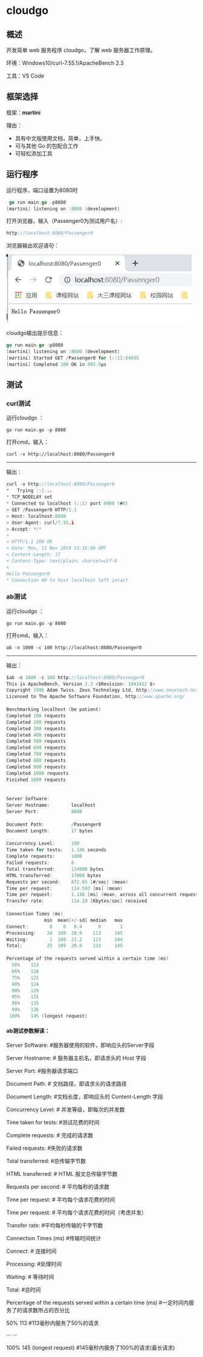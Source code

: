# cloudgo
## 概述

开发简单 web 服务程序 cloudgo，了解 web 服务器工作原理。

环境：Windows10/curl-7.55.1/ApacheBench 2.3

工具：VS Code



## 框架选择

框架：**martini**

理由：

* 具有中文版使用文档，简单，上手快。
* 可与其他 Go 的包配合工作
* 可轻松添加工具



## 运行程序

运行程序，端口设置为8080时

```go
 go run main.go -p8080
[martini] listening on :8080 (development)
```

打开浏览器，输入（Passenger0为测试用户名）:

```go
http://localhost:8080/Passenger0
```

浏览器输出欢迎语句：

![1](assets/1.png)

cloudgo输出提示信息：

```go
go run main.go -p8080
[martini] listening on :8080 (development)
[martini] Started GET /Passenger0 for [::1]:54035
[martini] Completed 200 OK in 995.9µs
```



## 测试

### curl测试

运行cloudgo ：
```
go run main.go -p 8080
```

打开cmd，输入：
```
curl -v http://localhost:8080/Passenger0
```

-----------

输出：

```go
curl -v http://localhost:8080/Passenger0
*   Trying ::1...
* TCP_NODELAY set
* Connected to localhost (::1) port 8080 (#0)
> GET /Passenger0 HTTP/1.1
> Host: localhost:8080
> User-Agent: curl/7.55.1
> Accept: */*
>
< HTTP/1.1 200 OK
< Date: Mon, 11 Nov 2019 13:16:00 GMT
< Content-Length: 17
< Content-Type: text/plain; charset=utf-8
<
Hello Passenger0
* Connection #0 to host localhost left intact
```



### ab测试

运行cloudgo ：

```
go run main.go -p 8080
```

打开cmd，输入：

```
ab -n 1000 -c 100 http://localhost:8080/Passenger0
```

------

输出：

```go
$ab -n 1000 -c 100 http://localhost:8080/Passenger0
This is ApacheBench, Version 2.3 <$Revision: 1843412 $> 
Copyright 1996 Adam Twiss, Zeus Technology Ltd, http://www.zeustech.net/ 
Licensed to The Apache Software Foundation, http://www.apache.org/

Benchmarking localhost (be patient)
Completed 100 requests 
Completed 200 requests 
Completed 300 requests 
Completed 400 requests 
Completed 500 requests 
Completed 600 requests 
Completed 700 requests 
Completed 800 requests 
Completed 900 requests 
Completed 1000 requests 
Finished 1000 requests


Server Software:
Server Hostname:        localhost
Server Port:            8080

Document Path:          /Passenger0
Document Length:        17 bytes

Concurrency Level:      100
Time taken for tests:   1.146 seconds
Complete requests:      1000
Failed requests:        0
Total transferred:      134000 bytes
HTML transferred:       17000 bytes
Requests per second:    872.65 [#/sec] (mean)
Time per request:       114.593 [ms] (mean)
Time per request:       1.146 [ms] (mean, across all concurrent requests)
Transfer rate:          114.19 [Kbytes/sec] received

Connection Times (ms)
              min  mean[+/-sd] median   max
Connect:        0    0   0.4      0       1
Processing:    24  108  20.9    113     145
Waiting:        1  108  21.2    113     144
Total:         25  109  20.9    113     145

Percentage of the requests served within a certain time (ms)
  50%    113
  66%    118
  75%    121
  80%    124
  90%    129
  95%    131
  98%    135
  99%    136
 100%    145 (longest request)

```

#### ab测试参数解读：

Server Software:                        #服务器使用的软件，即响应头的Server字段

Server Hostname:                        # 服务器主机名，即请求头的 Host 字段

Server Port:                                 #服务器请求端口

Document Path:                            # 文档路径，即请求头的请求路径

Document Length:                           #文档长度，即响应头的 Content-Length 字段

Concurrency Level:                          # 并发等级，即每次的并发数

Time taken for tests:                       #测试花费的时间

Complete requests:                       # 完成的请求数

Failed requests:                              #失败的请求数

Total transferred:                             #总传输字节数

HTML transferred:                           # HTML 报文总传输字节数

Requests per second:                      # 平均每秒的请求数

Time per request:                              # 平均每个请求花费的时间

Time per request:                              # 平均每个请求花费的时间（考虑并发）

Transfer rate:                                     #平均每秒传输的千字节数

Connection Times (ms)                      #传输时间统计

Connect:                                            # 连接时间

Processing:                                        #处理时间

Waiting:                                             # 等待时间

Total:                                                 #总时间



Percentage of the requests served within a certain time (ms)            #一定时间内服务了的请求数所占的百分比

  50%    113                                         #113毫秒内服务了50%的请求

··· ···

 100%    145 (longest request)          #145毫秒内服务了100%的请求(最长请求)